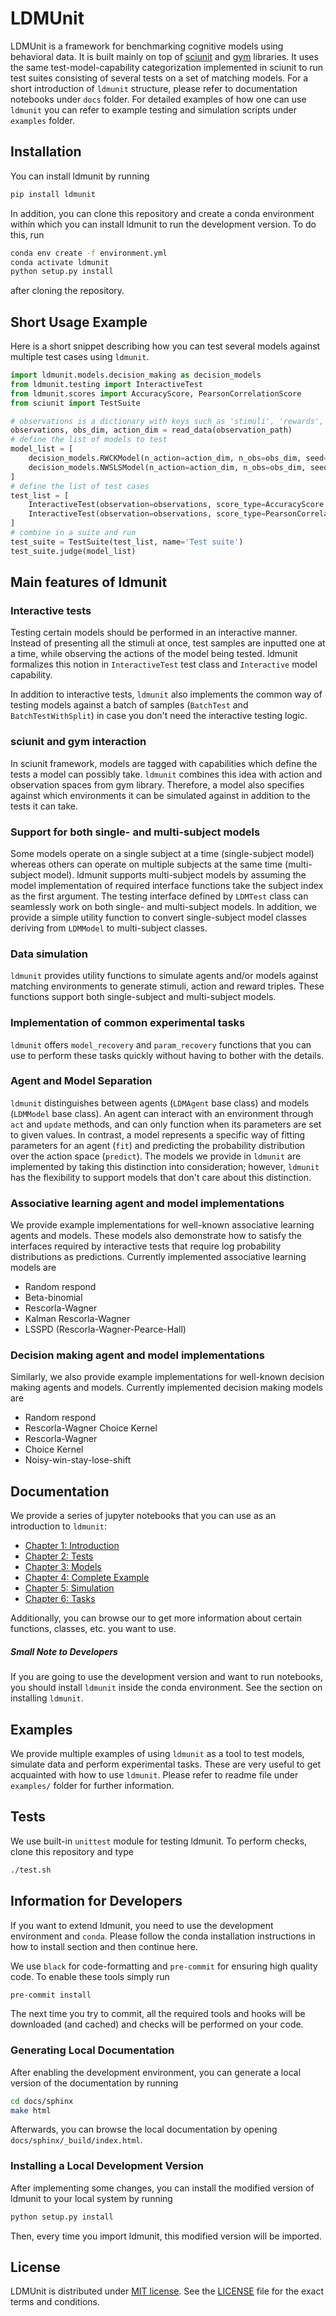 # LDMUnit
LDMUnit is a framework for benchmarking cognitive models using behavioral data. It is built mainly on top of
[sciunit](https://github.com/scidash/sciunit) and [gym](https://github.com/openai/gym) libraries. It uses the same
test-model-capability categorization implemented in sciunit to run test suites consisting of several tests on a
set of matching models. For a short introduction of `ldmunit` structure, please refer to documentation notebooks under
`docs` folder. For detailed examples of how one can use `ldmunit` you can refer to example testing and simulation
scripts under `examples` folder.

## Installation
You can install ldmunit by running

```bash
pip install ldmunit
```

In addition, you can clone this repository and create a conda environment within which you can install ldmunit to run
the development version. To do this, run
```bash
conda env create -f environment.yml
conda activate ldmunit
python setup.py install
```
after cloning the repository.

## Short Usage Example
Here is a short snippet describing how you can test several models against multiple test cases using `ldmunit`.

```python
import ldmunit.models.decision_making as decision_models
from ldmunit.testing import InteractiveTest
from ldmunit.scores import AccuracyScore, PearsonCorrelationScore
from sciunit import TestSuite

# observations is a dictionary with keys such as 'stimuli', 'rewards', etc.
observations, obs_dim, action_dim = read_data(observation_path)
# define the list of models to test
model_list = [
    decision_models.RWCKModel(n_action=action_dim, n_obs=obs_dim, seed=42),
    decision_models.NWSLSModel(n_action=action_dim, n_obs=obs_dim, seed=42),
]
# define the list of test cases
test_list = [
    InteractiveTest(observation=observations, score_type=AccuracyScore, name='Accuracy Test'),
    InteractiveTest(observation=observations, score_type=PearsonCorrelationScore, name='Correlation Test'),
]
# combine in a suite and run
test_suite = TestSuite(test_list, name='Test suite')
test_suite.judge(model_list)
```

## Main features of ldmunit

### Interactive tests
Testing certain models should be performed in an interactive manner. Instead of presenting all the stimuli at once, test
samples are inputted one at a time, while observing the actions of the model being tested. ldmunit formalizes this
notion in `InteractiveTest` test class and `Interactive` model capability.

In addition to interactive tests, `ldmunit` also implements the common way of testing models against a batch of samples
(`BatchTest` and `BatchTestWithSplit`) in case you don't need the interactive testing logic.

### sciunit and gym interaction
In sciunit framework, models are tagged with capabilities which define the tests a model can possibly take.
`ldmunit` combines this idea with action and observation spaces from gym library. Therefore, a model also specifies
against which environments it can be simulated against in addition to the tests it can take.

### Support for both single- and multi-subject models
Some models operate on a single subject at a time (single-subject model) whereas others can operate on multiple subjects
at the same time (multi-subject model). ldmunit supports multi-subject models by assuming the model implementation of
required interface functions take the subject index as the first argument. The testing interface defined by `LDMTest`
class can seamlessly work on both single- and multi-subject models. In addition, we provide a simple utility function
to convert single-subject model classes deriving from `LDMModel` to multi-subject classes.

### Data simulation
`ldmunit` provides utility functions to simulate agents and/or models against matching environments to generate
stimuli, action and reward triples. These functions support both single-subject and multi-subject models.

### Implementation of common experimental tasks
`ldmunit` offers `model_recovery` and `param_recovery` functions that you can use to perform these tasks quickly without
having to bother with the details.

### Agent and Model Separation
`ldmunit` distinguishes between agents (`LDMAgent` base class) and models (`LDMModel` base class). An agent can
interact with an environment through `act` and `update` methods, and can only function when its parameters are set to
given values. In contrast, a model represents a specific way of fitting parameters for an agent (`fit`) and predicting
the probability distribution over the action space (`predict`). The models we provide in `ldmunit` are implemented by
taking this distinction into consideration; however, `ldmunit` has the flexibility to support models that don't care
about this distinction.

### Associative learning agent and model implementations
We provide example implementations for well-known associative learning agents and models. These models also demonstrate
how to satisfy the interfaces required by interactive tests that require log probability distributions as predictions.
Currently implemented associative learning models are
* Random respond
* Beta-binomial
* Rescorla-Wagner
* Kalman Rescorla-Wagner
* LSSPD (Rescorla-Wagner-Pearce-Hall)

### Decision making agent and model implementations
Similarly, we also provide example implementations for well-known decision making agents and models. Currently
implemented decision making models are
* Random respond
* Rescorla-Wagner Choice Kernel
* Rescorla-Wagner
* Choice Kernel
* Noisy-win-stay-lose-shift

## Documentation
We provide a series of jupyter notebooks that you can use as an introduction to `ldmunit`:
<!-- TODO: Below links should point to github because then they will work from readthedocs and so on. -->
<!-- TODO: change the name of the repository to ldmunit -->
* [Chapter 1: Introduction](docs/ch01_introduction.ipynb)
* [Chapter 2: Tests](docs/ch02_tests.ipynb)
* [Chapter 3: Models](docs/ch03_models.ipynb)
* [Chapter 4: Complete Example](docs/ch04_complete_example.ipynb)
* [Chapter 5: Simulation](docs/ch05_simulation.ipynb)
* [Chapter 6: Tasks](docs/ch06_tasks.ipynb)

<!-- TODO: API reference link must be https (readthedocs) -->
Additionally, you can browse our <!-- [API reference](TODO) --> to get more information about certain functions,
classes, etc. you want to use.

##### Small Note to Developers
If you are going to use the development version and want to run notebooks, you should install `ldmunit` inside the conda
environment. See the section on installing `ldmunit`.

## Examples
We provide multiple examples of using `ldmunit` as a tool to test models, simulate data and perform experimental tasks.
These are very useful to get acquainted with how to use `ldmunit`.  Please refer to readme file under `examples/` folder
for further information.

## Tests
We use built-in `unittest` module for testing ldmunit. To perform checks, clone this repository and type

```bash
./test.sh
```

## Information for Developers
If you want to extend ldmunit, you need to use the development environment and `conda`. Please follow the conda
installation instructions in how to install section and then continue here.

We use `black` for code-formatting and `pre-commit` for ensuring high quality code.  To enable these tools simply run

```bash
pre-commit install
```

The next time you try to commit, all the required tools and hooks will be downloaded (and cached) and checks will be
performed on your code.

### Generating Local Documentation
After enabling the development environment, you can generate a local version of the documentation by running

```bash
cd docs/sphinx
make html
```

Afterwards, you can browse the local documentation by opening `docs/sphinx/_build/index.html`.

### Installing a Local Development Version
After implementing some changes, you can install the modified version of ldmunit to your local system by running

```bash
python setup.py install
```

Then, every time you import ldmunit, this modified version will be imported.

## License
<!-- TODO: LICENSE link must be https (github) -->
LDMUnit is distributed under [MIT license](https://opensource.org/licenses/MIT).
See the [LICENSE](LICENSE) file for the exact terms and conditions.
